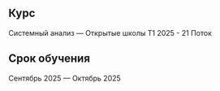 ## Курс 

Системный анализ — Открытые школы Т1 2025 - 21 Поток

## Срок обучения
Сентябрь 2025 — Октябрь 2025

